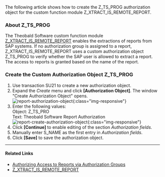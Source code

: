 The following article shows how to create the Z_TS_PROG authorization object for the custom function module Z_XTRACT_IS_REMOTE_REPORT.<br>

### About Z_TS_PROG

The Theobald Software custom function module [Z_XTRACT_IS_REMOTE_REPORT](../documentation/setup-in-sap/custom-function-module-for-reports.md) enables the extractions of reports from SAP systems.
If no authorization group is assigned to a report, Z_XTRACT_IS_REMOTE_REPORT uses a custom authorization object Z_TS_PROG to verify whether the SAP user is allowed to extract a report. 
The access to reports is granted based on the name of the report.


### Create the Custom Authorization Object Z_TS_PROG

1. Use transaction SU21 to create a new authorization object.
2. Expand the *Create* menu and click **[Authorization Object]**. The window "Create Authorization Object" opens.<br>
![report-authorization-object](site:assets/images/articles/sap/sap-authority-object.png){:class="img-responsive"}
3. Enter the following values:<br>
Object: Z_TS_PRO<br>
Text: Theobald Software Report Authorization<br>
![report-create-authorization-object](site:assets/images/articles/sap/sap-create-authorization-object.png){:class="img-responsive"}
4. Click **[Continue]** to enable editing of the section *Authorization fields*.
5. Manually enter S_NAME as the first entry in *Authorization fields*. 
6. Click **[Save]** to save the authorization object.

*****
#### Related Links
- [Authorizing Access to Reports via Authorization Groups](authorize-access-to-specific-reports.md)
- [Z_XTRACT_IS_REMOTE_REPORT](../documentation/setup-in-sap/custom-function-module-for-reports.md)